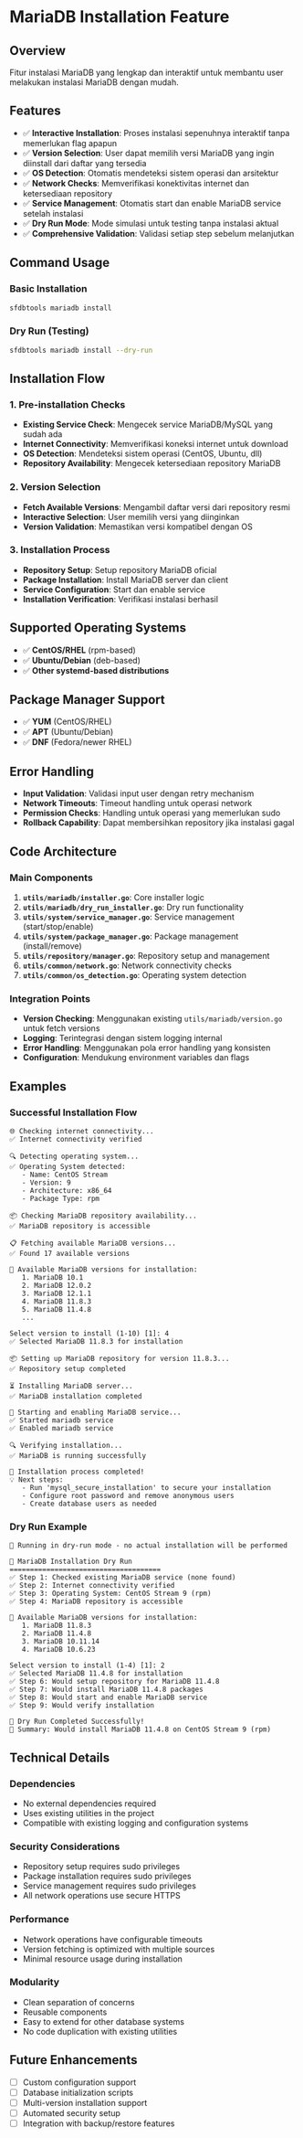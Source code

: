 # MariaDB Installation Feature

## Overview
Fitur instalasi MariaDB yang lengkap dan interaktif untuk membantu user melakukan instalasi MariaDB dengan mudah.

## Features
- ✅ **Interactive Installation**: Proses instalasi sepenuhnya interaktif tanpa memerlukan flag apapun
- ✅ **Version Selection**: User dapat memilih versi MariaDB yang ingin diinstall dari daftar yang tersedia
- ✅ **OS Detection**: Otomatis mendeteksi sistem operasi dan arsitektur
- ✅ **Network Checks**: Memverifikasi konektivitas internet dan ketersediaan repository
- ✅ **Service Management**: Otomatis start dan enable MariaDB service setelah instalasi
- ✅ **Dry Run Mode**: Mode simulasi untuk testing tanpa instalasi aktual
- ✅ **Comprehensive Validation**: Validasi setiap step sebelum melanjutkan

## Command Usage

### Basic Installation
```bash
sfdbtools mariadb install
```

### Dry Run (Testing)
```bash
sfdbtools mariadb install --dry-run
```

## Installation Flow

### 1. Pre-installation Checks
- **Existing Service Check**: Mengecek service MariaDB/MySQL yang sudah ada
- **Internet Connectivity**: Memverifikasi koneksi internet untuk download
- **OS Detection**: Mendeteksi sistem operasi (CentOS, Ubuntu, dll)
- **Repository Availability**: Mengecek ketersediaan repository MariaDB

### 2. Version Selection
- **Fetch Available Versions**: Mengambil daftar versi dari repository resmi
- **Interactive Selection**: User memilih versi yang diinginkan
- **Version Validation**: Memastikan versi kompatibel dengan OS

### 3. Installation Process
- **Repository Setup**: Setup repository MariaDB oficial
- **Package Installation**: Install MariaDB server dan client
- **Service Configuration**: Start dan enable service
- **Installation Verification**: Verifikasi instalasi berhasil

## Supported Operating Systems
- ✅ **CentOS/RHEL** (rpm-based)
- ✅ **Ubuntu/Debian** (deb-based)
- ✅ **Other systemd-based distributions**

## Package Manager Support
- ✅ **YUM** (CentOS/RHEL)
- ✅ **APT** (Ubuntu/Debian)
- ✅ **DNF** (Fedora/newer RHEL)

## Error Handling
- **Input Validation**: Validasi input user dengan retry mechanism
- **Network Timeouts**: Timeout handling untuk operasi network
- **Permission Checks**: Handling untuk operasi yang memerlukan sudo
- **Rollback Capability**: Dapat membersihkan repository jika instalasi gagal

## Code Architecture

### Main Components
1. **`utils/mariadb/installer.go`**: Core installer logic
2. **`utils/mariadb/dry_run_installer.go`**: Dry run functionality
3. **`utils/system/service_manager.go`**: Service management (start/stop/enable)
4. **`utils/system/package_manager.go`**: Package management (install/remove)
5. **`utils/repository/manager.go`**: Repository setup and management
6. **`utils/common/network.go`**: Network connectivity checks
7. **`utils/common/os_detection.go`**: Operating system detection

### Integration Points
- **Version Checking**: Menggunakan existing `utils/mariadb/version.go` untuk fetch versions
- **Logging**: Terintegrasi dengan sistem logging internal
- **Error Handling**: Menggunakan pola error handling yang konsisten
- **Configuration**: Mendukung environment variables dan flags

## Examples

### Successful Installation Flow
```
🌐 Checking internet connectivity...
✅ Internet connectivity verified

🔍 Detecting operating system...
✅ Operating System detected:
   - Name: CentOS Stream
   - Version: 9
   - Architecture: x86_64
   - Package Type: rpm

📦 Checking MariaDB repository availability...
✅ MariaDB repository is accessible

📋 Fetching available MariaDB versions...
✅ Found 17 available versions

🔢 Available MariaDB versions for installation:
   1. MariaDB 10.1
   2. MariaDB 12.0.2
   3. MariaDB 12.1.1
   4. MariaDB 11.8.3
   5. MariaDB 11.4.8
   ...

Select version to install (1-10) [1]: 4
✅ Selected MariaDB 11.8.3 for installation

📦 Setting up MariaDB repository for version 11.8.3...
✅ Repository setup completed

⏳ Installing MariaDB server...
✅ MariaDB installation completed

🚀 Starting and enabling MariaDB service...
✅ Started mariadb service
✅ Enabled mariadb service

🔍 Verifying installation...
✅ MariaDB is running successfully

🎉 Installation process completed!
💡 Next steps:
   - Run 'mysql_secure_installation' to secure your installation
   - Configure root password and remove anonymous users
   - Create database users as needed
```

### Dry Run Example
```
🧪 Running in dry-run mode - no actual installation will be performed

🧪 MariaDB Installation Dry Run
=====================================
✅ Step 1: Checked existing MariaDB service (none found)
✅ Step 2: Internet connectivity verified
✅ Step 3: Operating System: CentOS Stream 9 (rpm)
✅ Step 4: MariaDB repository is accessible

🔢 Available MariaDB versions for installation:
   1. MariaDB 11.8.3
   2. MariaDB 11.4.8
   3. MariaDB 10.11.14
   4. MariaDB 10.6.23

Select version to install (1-4) [1]: 2
✅ Selected MariaDB 11.4.8 for installation
✅ Step 6: Would setup repository for MariaDB 11.4.8
✅ Step 7: Would install MariaDB 11.4.8 packages
✅ Step 8: Would start and enable MariaDB service
✅ Step 9: Would verify installation

🎉 Dry Run Completed Successfully!
📝 Summary: Would install MariaDB 11.4.8 on CentOS Stream 9 (rpm)
```

## Technical Details

### Dependencies
- No external dependencies required
- Uses existing utilities in the project
- Compatible with existing logging and configuration systems

### Security Considerations
- Repository setup requires sudo privileges
- Package installation requires sudo privileges
- Service management requires sudo privileges
- All network operations use secure HTTPS

### Performance
- Network operations have configurable timeouts
- Version fetching is optimized with multiple sources
- Minimal resource usage during installation

### Modularity
- Clean separation of concerns
- Reusable components
- Easy to extend for other database systems
- No code duplication with existing utilities

## Future Enhancements
- [ ] Custom configuration support
- [ ] Database initialization scripts
- [ ] Multi-version installation support
- [ ] Automated security setup
- [ ] Integration with backup/restore features
